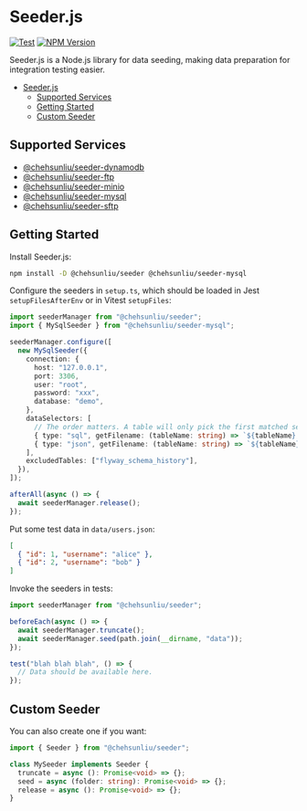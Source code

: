 # Seeder.js

[![Test](https://github.com/chehsunliu/seeder.js/actions/workflows/test.yml/badge.svg)](https://github.com/chehsunliu/seeder.js/actions/workflows/test.yml)
[![NPM Version](https://img.shields.io/npm/v/%40chehsunliu%2Fseeder?style=flat-square)](https://www.npmjs.com/package/@chehsunliu/seeder)

Seeder.js is a Node.js library for data seeding, making data preparation for integration testing easier.

<!-- TOC -->

- [Seeder.js](#seederjs)
  - [Supported Services](#supported-services)
  - [Getting Started](#getting-started)
  - [Custom Seeder](#custom-seeder)
  <!-- TOC -->

## Supported Services

- [@chehsunliu/seeder-dynamodb](packages/seeder-dynamodb)
- [@chehsunliu/seeder-ftp](packages/seeder-ftp)
- [@chehsunliu/seeder-minio](packages/seeder-minio)
- [@chehsunliu/seeder-mysql](packages/seeder-mysql)
- [@chehsunliu/seeder-sftp](packages/seeder-sftp)

## Getting Started

Install Seeder.js:

```sh
npm install -D @chehsunliu/seeder @chehsunliu/seeder-mysql
```

Configure the seeders in `setup.ts`, which should be loaded in Jest `setupFilesAfterEnv` or in Vitest `setupFiles`:

```ts
import seederManager from "@chehsunliu/seeder";
import { MySqlSeeder } from "@chehsunliu/seeder-mysql";

seederManager.configure([
  new MySqlSeeder({
    connection: {
      host: "127.0.0.1",
      port: 3306,
      user: "root",
      password: "xxx",
      database: "demo",
    },
    dataSelectors: [
      // The order matters. A table will only pick the first matched selector.
      { type: "sql", getFilename: (tableName: string) => `${tableName}.sql` },
      { type: "json", getFilename: (tableName: string) => `${tableName}.json` },
    ],
    excludedTables: ["flyway_schema_history"],
  }),
]);

afterAll(async () => {
  await seederManager.release();
});
```

Put some test data in `data/users.json`:

```json
[
  { "id": 1, "username": "alice" },
  { "id": 2, "username": "bob" }
]
```

Invoke the seeders in tests:

```ts
import seederManager from "@chehsunliu/seeder";

beforeEach(async () => {
  await seederManager.truncate();
  await seederManager.seed(path.join(__dirname, "data"));
});

test("blah blah blah", () => {
  // Data should be available here.
});
```

## Custom Seeder

You can also create one if you want:

```ts
import { Seeder } from "@chehsunliu/seeder";

class MySeeder implements Seeder {
  truncate = async (): Promise<void> => {};
  seed = async (folder: string): Promise<void> => {};
  release = async (): Promise<void> => {};
}
```
